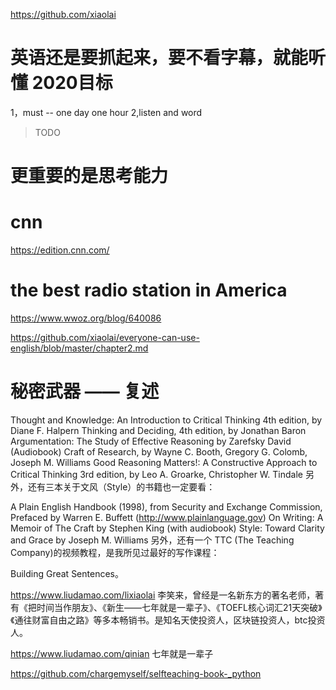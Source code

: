 

https://github.com/xiaolai

# 英语还是要抓起来，要不看字幕，就能听懂 2020目标
1，must -- one day one hour
2,listen and word

>TODO 
# 更重要的是思考能力 
# cnn
https://edition.cnn.com/

# the best radio station in America
https://www.wwoz.org/blog/640086

https://github.com/xiaolai/everyone-can-use-english/blob/master/chapter2.md
# 秘密武器 —— 复述
Thought and Knowledge: An Introduction to Critical Thinking 4th edition, by Diane F. Halpern
Thinking and Deciding, 4th edition, by Jonathan Baron
Argumentation: The Study of Effective Reasoning by Zarefsky David (Audiobook)
Craft of Research, by Wayne C. Booth, Gregory G. Colomb, Joseph M. Williams
Good Reasoning Matters!: A Constructive Approach to Critical Thinking 3rd edition, by Leo A. Groarke, Christopher W. Tindale
另外，还有三本关于文风（Style）的书籍也一定要看：

A Plain English Handbook (1998), from Security and Exchange Commission, Prefaced by Warren E. Buffett (http://www.plainlanguage.gov)
On Writing: A Memoir of The Craft by Stephen King (with audiobook) Style: Toward Clarity and Grace by Joseph M. Williams
另外，还有一个 TTC (The Teaching Company)的视频教程，是我所见过最好的写作课程：

Building Great Sentences。



https://www.liudamao.com/lixiaolai
李笑来，曾经是一名新东方的著名老师，著有《把时间当作朋友》、《新生——七年就是一辈子》、《TOEFL核心词汇21天突破》《通往财富自由之路》等多本畅销书。是知名天使投资人，区块链投资人，btc投资人。

https://www.liudamao.com/qinian
七年就是一辈子

https://github.com/chargemyself/selfteaching-book-_python
